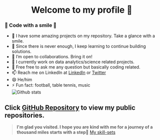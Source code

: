 <h1 align="center">Welcome to my profile 👋</h1>

### 🤔 Code with a smile 🤔

- 🔭 I have some amazing projects on my repository. Take a glance with a smile.
- 🌱 Since there is never enough, I keep learning to continue building solutions.
- 👯 I’m open to collaborations. Bring it on!
- 🤔 I currently work on data analytics/science related projects. 
- 💬 Free free to ask me any question but basically coding related.
- 📫 Reach me on Linkedln at [Linkedln](https://www.linkedin.com/in/dekoma4u/) or [Twitter](https://www.twitter.com/dekoma4u)
- 😄 He/him
- ⚡ Fun fact: football, table tennis, music \
![Github stats](https://github-readme-stats.vercel.app/api?username=dekoma4u)
## Click [GitHub Repository](https://github.com/dekoma4u?tab=repositories) to view my public repositories.
>**I'm glad you visited. I hope you are kind with me for a journey of a thousand miles starts with a step👋**
[My skill-sets](https://drive.google.com/file/d/1AAR1mNDei7lINV1IJZSZrdv8o5IpXp_O/view?usp=sharing)
